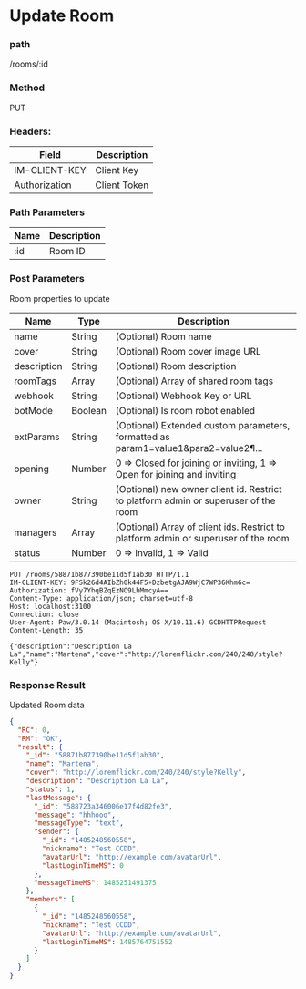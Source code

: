 # Update Room

### path

/rooms/:id

### Method

PUT

### Headers:

| Field         | Description  |
| ------------- | ------------ |
| IM-CLIENT-KEY | Client Key   |
| Authorization | Client Token |

### Path Parameters

| Name | Description |
| ---- | ----------- |
| :id  | Room ID     |

### Post Parameters

Room properties to update

| Name        | Type    | Description                                                                        |
| ----------- | ------- | ---------------------------------------------------------------------------------- |
| name        | String  | (Optional) Room name                                                               |
| cover       | String  | (Optional) Room cover image URL                                                    |
| description | String  | (Optional) Room description                                                        |
| roomTags    | Array   | (Optional) Array of shared room tags                                               |
| webhook     | String  | (Optional) Webhook Key or URL                                                      |
| botMode     | Boolean | (Optional) Is room robot enabled                                                   |
| extParams   | String  | (Optional) Extended custom parameters, formatted as param1=value1&para2=value2¶... |
| opening     | Number  | 0 => Closed for joining or inviting, 1 => Open for joining and inviting            |
| owner       | String  | (Optional) new owner client id. Restrict to platform admin or superuser of the room |
| managers    | Array   | (Optional) Array of client ids. Restrict to platform admin or superuser of the room |
| status      | Number  | 0 => Invalid, 1 => Valid |

```
PUT /rooms/58871b877390be11d5f1ab30 HTTP/1.1
IM-CLIENT-KEY: 9FSk26d4AIbZh0k44F5+DzbetgAJA9WjC7WP36Khm6c=
Authorization: fVy7YhqBZqEzNO9LhMmcyA==
Content-Type: application/json; charset=utf-8
Host: localhost:3100
Connection: close
User-Agent: Paw/3.0.14 (Macintosh; OS X/10.11.6) GCDHTTPRequest
Content-Length: 35

{"description":"Description La La","name":"Martena","cover":"http://loremflickr.com/240/240/style?Kelly"}
```

### Response Result

Updated Room data

```json
{
  "RC": 0,
  "RM": "OK",
  "result": {
    "_id": "58871b877390be11d5f1ab30",
    "name": "Martena",
    "cover": "http://loremflickr.com/240/240/style?Kelly",
    "description": "Description La La",
    "status": 1,
    "lastMessage": {
      "_id": "588723a346006e17f4d82fe3",
      "message": "hhhooo",
      "messageType": "text",
      "sender": {
        "_id": "1485248560558",
        "nickname": "Test CCDD",
        "avatarUrl": "http://example.com/avatarUrl",
        "lastLoginTimeMS": 0
      },
      "messageTimeMS": 1485251491375
    },
    "members": [
      {
        "_id": "1485248560558",
        "nickname": "Test CCDD",
        "avatarUrl": "http://example.com/avatarUrl",
        "lastLoginTimeMS": 1485764751552
      }
    ]
  }
}
```
